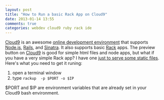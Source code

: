 ```yaml
---
layout: post
title: "How to Run a basic Rack App on Cloud9"
date: 2013-01-14 13:55
comments: true
categories: webdev cloud9 ruby rack ide
---
```

[Cloud9](https://c9.io/) is an awesome [online development environment](https://c9.io/site/features/) that supports [Node.js](http://nodejs.org/), [Rails](http://rubyonrails.org), and [Sinatra](http://www.sinatrarb.com/). It also supports basic [Rack](https://github.com/rack/rack) apps. The preview button on [Cloud9](https://c9.io/) is good for simple html files and node apps, but what if you have a very simple Rack app? I have one [just to serve some static files](https://devcenter.heroku.com/articles/static-sites-ruby). Here's what you need to get it runing:

1. open a terminal window
2. type `rackup  -p $PORT -o $IP` 

$PORT and $IP are environment variables that are already set in your Cloud9 bash environment.
